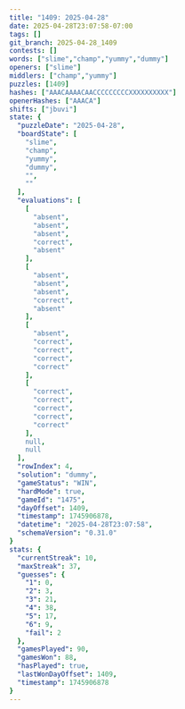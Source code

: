 ```yaml
---
title: "1409: 2025-04-28"
date: 2025-04-28T23:07:58-07:00
tags: []
git_branch: 2025-04-28_1409
contests: []
words: ["slime","champ","yummy","dummy"]
openers: ["slime"]
middlers: ["champ","yummy"]
puzzles: [1409]
hashes: ["AAACAAAACAACCCCCCCCCXXXXXXXXXX"]
openerHashes: ["AAACA"]
shifts: ["jbuvi"]
state: {
  "puzzleDate": "2025-04-28",
  "boardState": [
    "slime",
    "champ",
    "yummy",
    "dummy",
    "",
    ""
  ],
  "evaluations": [
    [
      "absent",
      "absent",
      "absent",
      "correct",
      "absent"
    ],
    [
      "absent",
      "absent",
      "absent",
      "correct",
      "absent"
    ],
    [
      "absent",
      "correct",
      "correct",
      "correct",
      "correct"
    ],
    [
      "correct",
      "correct",
      "correct",
      "correct",
      "correct"
    ],
    null,
    null
  ],
  "rowIndex": 4,
  "solution": "dummy",
  "gameStatus": "WIN",
  "hardMode": true,
  "gameId": "1475",
  "dayOffset": 1409,
  "timestamp": 1745906878,
  "datetime": "2025-04-28T23:07:58",
  "schemaVersion": "0.31.0"
}
stats: {
  "currentStreak": 10,
  "maxStreak": 37,
  "guesses": {
    "1": 0,
    "2": 3,
    "3": 21,
    "4": 38,
    "5": 17,
    "6": 9,
    "fail": 2
  },
  "gamesPlayed": 90,
  "gamesWon": 88,
  "hasPlayed": true,
  "lastWonDayOffset": 1409,
  "timestamp": 1745906878
}
---
```

<!-- more -->

